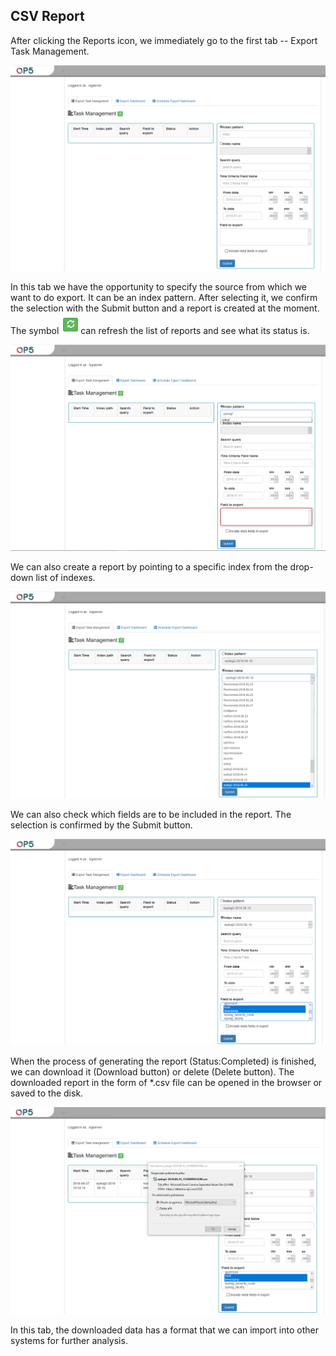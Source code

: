CSV Report
----------

After clicking the Reports icon, we immediately go to the first tab --
Export Task Management.

![](/./media/media/image39.png)

In this tab we have the opportunity to specify the source from which
we want to do export. It can be an index pattern. After selecting it,
we confirm the selection with the Submit button and a report is
created at the moment. The symbol
![](/./media/media/image40.png)can refresh the list of reports and see
what its status is.

![](/./media/media/image41.png)

We can also create a report by pointing to a specific index from the
drop-down list of indexes.

![](/./media/media/image42.png)

We can also check which fields are to be included in the report. The
selection is confirmed by the Submit button.

![](/./media/media/image43.png)

When the process of generating the report (Status:Completed) is
finished, we can download it (Download button) or delete (Delete
button). The downloaded report in the form of \*.csv file can be
opened in the browser or saved to the disk.

![](/./media/media/image44.png)

In this tab, the downloaded data has a format that we can import into
other systems for further analysis.
